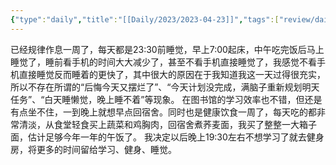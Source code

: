 ```yaml
---
{"type":"daily","title":"[[Daily/2023/2023-04-23]]","tags":["review/daily"],"author":"codertoro","establish":"2023-04-23T00:00:00","location":"辽宁大连","weather":"晴","dg-publish":true,"permalink":"/daily/2023/2023-04-23/","dgPassFrontmatter":true,"noteIcon":"","created":"2025-02-23T17:22:12.929+08:00","updated":"2025-03-03T22:07:40.799+08:00"}
---
```


已经规律作息一周了，每天都是23:30前睡觉，早上7:00起床，中午吃完饭后马上睡觉了，睡前看手机的时间大大减少了，甚至不看手机直接睡觉了，我感觉不看手机直接睡觉反而睡着的更快了，其中很大的原因在于我知道我这一天过得很充实，所以不存在所谓的“后悔今天又摆烂了”、“今天计划没完成，满脑子重新规划明天任务”、“白天睡懒觉，晚上睡不着”等现象。
在图书馆的学习效率也不错，但还是有点坐不住，一到晚上就想早点回宿舍。同时也是健康饮食一周了，每天吃的都非常清淡，从食堂轻食买上蔬菜和鸡胸肉，回宿舍煮荞麦面，我买了整整一大箱子面，估计足够今年一年的午饭了。
我决定以后晚上19:30左右不想学习了就去健身房，将更多的时间留给学习、健身、睡觉。
